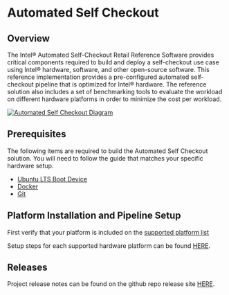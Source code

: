# Automated Self Checkout

## Overview

The Intel® Automated Self-Checkout Retail Reference Software provides critical components required to build and deploy a self-checkout use case using Intel® hardware, software, and other open-source software. This reference implementation provides a pre-configured automated self-checkout pipeline that is optimized for Intel® hardware.  The reference solution also includes a set of benchmarking tools to evaluate the workload on different hardware platforms in order to minimize the cost per workload.

[![Automated Self Checkout Diagram](./images/vision-checkout-1.0.png)](./images/vision-checkout-1.0.png)

## Prerequisites

The following items are required to build the Automated Self Checkout solution. You will need to follow the guide that matches your specific hardware setup.

- [Ubuntu LTS Boot Device](https://ubuntu.com/tutorials/install-ubuntu-desktop#3-create-a-bootable-usb-stick)
- [Docker](https://docs.docker.com/engine/install/ubuntu/)
- [Git](https://git-scm.com/download/linux)

## Platform Installation and Pipeline Setup

First verify that your platform is included on the [supported platform list](./platforms.md)

Setup steps for each supported hardware platform can be found [HERE](./hardwaresetup.md).

## Releases

Project release notes can be found on the github repo release site [HERE](https://github.com/intel-retail/Automated-self-checkout/releases).
